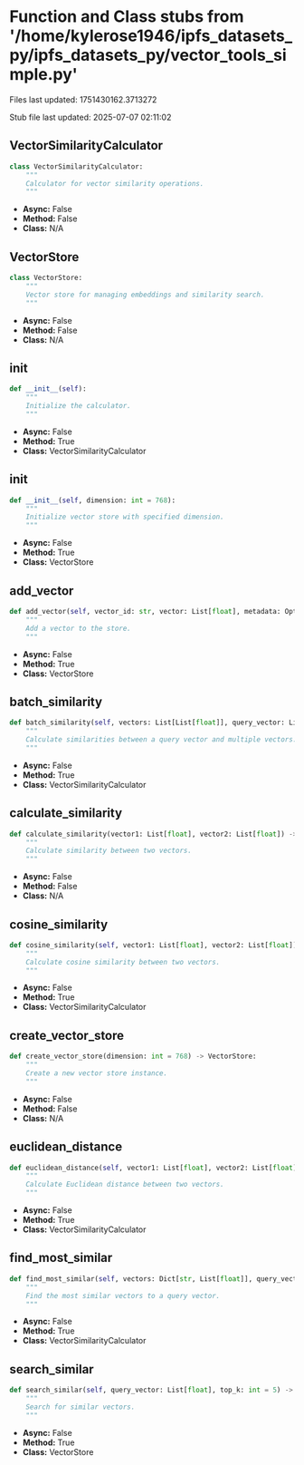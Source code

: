 # Function and Class stubs from '/home/kylerose1946/ipfs_datasets_py/ipfs_datasets_py/vector_tools_simple.py'

Files last updated: 1751430162.3713272

Stub file last updated: 2025-07-07 02:11:02

## VectorSimilarityCalculator

```python
class VectorSimilarityCalculator:
    """
    Calculator for vector similarity operations.
    """
```
* **Async:** False
* **Method:** False
* **Class:** N/A

## VectorStore

```python
class VectorStore:
    """
    Vector store for managing embeddings and similarity search.
    """
```
* **Async:** False
* **Method:** False
* **Class:** N/A

## __init__

```python
def __init__(self):
    """
    Initialize the calculator.
    """
```
* **Async:** False
* **Method:** True
* **Class:** VectorSimilarityCalculator

## __init__

```python
def __init__(self, dimension: int = 768):
    """
    Initialize vector store with specified dimension.
    """
```
* **Async:** False
* **Method:** True
* **Class:** VectorStore

## add_vector

```python
def add_vector(self, vector_id: str, vector: List[float], metadata: Optional[Dict] = None) -> Dict[str, Any]:
    """
    Add a vector to the store.
    """
```
* **Async:** False
* **Method:** True
* **Class:** VectorStore

## batch_similarity

```python
def batch_similarity(self, vectors: List[List[float]], query_vector: List[float]) -> List[float]:
    """
    Calculate similarities between a query vector and multiple vectors.
    """
```
* **Async:** False
* **Method:** True
* **Class:** VectorSimilarityCalculator

## calculate_similarity

```python
def calculate_similarity(vector1: List[float], vector2: List[float]) -> float:
    """
    Calculate similarity between two vectors.
    """
```
* **Async:** False
* **Method:** False
* **Class:** N/A

## cosine_similarity

```python
def cosine_similarity(self, vector1: List[float], vector2: List[float]) -> float:
    """
    Calculate cosine similarity between two vectors.
    """
```
* **Async:** False
* **Method:** True
* **Class:** VectorSimilarityCalculator

## create_vector_store

```python
def create_vector_store(dimension: int = 768) -> VectorStore:
    """
    Create a new vector store instance.
    """
```
* **Async:** False
* **Method:** False
* **Class:** N/A

## euclidean_distance

```python
def euclidean_distance(self, vector1: List[float], vector2: List[float]) -> float:
    """
    Calculate Euclidean distance between two vectors.
    """
```
* **Async:** False
* **Method:** True
* **Class:** VectorSimilarityCalculator

## find_most_similar

```python
def find_most_similar(self, vectors: Dict[str, List[float]], query_vector: List[float], top_k: int = 5) -> List[Dict[str, Any]]:
    """
    Find the most similar vectors to a query vector.
    """
```
* **Async:** False
* **Method:** True
* **Class:** VectorSimilarityCalculator

## search_similar

```python
def search_similar(self, query_vector: List[float], top_k: int = 5) -> List[Dict[str, Any]]:
    """
    Search for similar vectors.
    """
```
* **Async:** False
* **Method:** True
* **Class:** VectorStore

